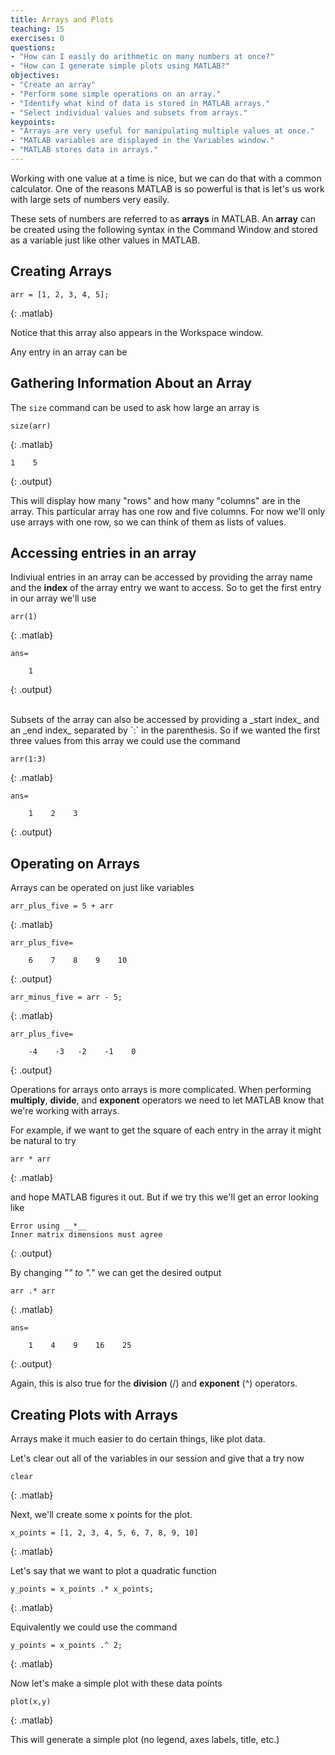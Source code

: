 ```yaml
---
title: Arrays and Plots
teaching: 15
exercises: 0
questions:
- "How can I easily do arithmetic on many numbers at once?"
- "How can I generate simple plots using MATLAB?"
objectives:
- "Create an array"
- "Perform some simple operations on an array."
- "Identify what kind of data is stored in MATLAB arrays."
- "Select individual values and subsets from arrays."
keypoints:
- "Arrays are very useful for manipulating multiple values at once."
- "MATLAB variables are displayed in the Variables window."
- "MATLAB stores data in arrays."
---
```


Working with one value at a time is nice, but we can do that
with a common calculator. One of the reasons MATLAB is so powerful
is that is let's us work with large sets of numbers very easily.

These sets of numbers are referred to as **arrays** in MATLAB. An **array** can
be created using the following syntax in the Command Window and stored as a
variable just like other values in MATLAB.


## Creating Arrays

~~~
arr = [1, 2, 3, 4, 5];
~~~
{: .matlab}

Notice that this array also appears in the Workspace window.

Any entry in an array can be 

## Gathering Information About an Array

The `size` command can be used to ask how large an array is

~~~
size(arr)
~~~
{: .matlab}

~~~
1    5
~~~
{: .output}

This will display how many "rows" and how many "columns" are in the array. This
particular array has one row and five columns. For now we'll only use arrays
with one row, so we can think of them as lists of values.

## Accessing entries in an array

Indiviual entries in an array can be accessed by providing the array name and the **index**
of the array entry we want to access. So to get the first entry in our array we'll use

~~~
arr(1)
~~~
{: .matlab}

~~~
ans=

    1
~~~
{: .output}

<br>
Subsets of the array can also be accessed by providing a _start index_ and an
_end index_ separated by `:` in the parenthesis. So if we wanted the first three
values from this array we could use the command

~~~
arr(1:3)
~~~
{: .matlab}

~~~
ans=

    1    2    3
~~~
{: .output}


## Operating on Arrays

Arrays can be operated on just like variables

~~~
arr_plus_five = 5 + arr
~~~
{: .matlab}

~~~
arr_plus_five=

    6    7    8    9    10
~~~
{: .output}

~~~
arr_minus_five = arr - 5;
~~~
{: .matlab}

~~~
arr_plus_five=

    -4    -3   -2    -1    0
~~~
{: .output}

Operations for arrays onto arrays is more complicated. When performing **multiply**, **divide**, and
**exponent** operators we need to let MATLAB know that we're working with arrays.

For example, if we want to get the square of each entry in the array it might be natural to try

~~~
arr * arr
~~~
{: .matlab}

and hope MATLAB figures it out. But if we try this we'll get an error looking like

~~~
Error using __*__
Inner matrix dimensions must agree
~~~
{: .output}

By changing "*" to ".*" we can get the desired output

~~~
arr .* arr
~~~
{: .matlab}

~~~
ans=

    1    4    9    16    25
~~~
{: .output}

Again, this is also true for the **division** (/) and **exponent** (^)
operators.


## Creating Plots with Arrays

Arrays make it much easier to do certain things, like plot data.

Let's clear out all of the variables in our session and give that a try now

~~~
clear
~~~
{: .matlab}

Next, we'll create some x points for the plot.

~~~
x_points = [1, 2, 3, 4, 5, 6, 7, 8, 9, 10]
~~~
{: .matlab}

Let's say that we want to plot a quadratic function

~~~
y_points = x_points .* x_points;
~~~
{: .matlab}

Equivalently we could use the command 

~~~
y_points = x_points .^ 2;
~~~
{: .matlab}

Now let's make a simple plot with these data points

~~~
plot(x,y)
~~~
{: .matlab}

This will generate a simple plot (no legend, axes labels, title, etc.)

